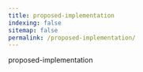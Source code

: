 ```yaml
---
title: proposed-implementation
indexing: false
sitemap: false
permalink: /proposed-implementation/
---
```


proposed-implementation